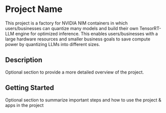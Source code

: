 # Project Name
This project is a factory for NVIDIA NIM containers in which users/businesses can quantize many models and build their own TensorRT-LLM engine for optimized inference. This enables users/businesses with a large hardware resources and smaller business goals to save compute power by quantizing LLMs into different sizes. 

## Description
Optional section to provide a more detailed overview of the project.

## Getting Started
Optional section to summarize important steps and how to use the project & apps in the project

